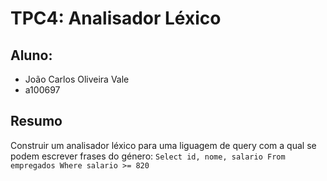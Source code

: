 # TPC4: Analisador Léxico
## Aluno: 
- João Carlos Oliveira Vale 
- a100697

## Resumo

Construir um analisador léxico para uma liguagem de query com a qual se podem escrever frases do género:
`Select id, nome, salario From empregados Where salario >= 820`